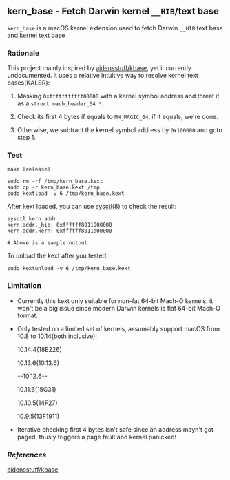 ## kern_base - Fetch Darwin kernel `__HIB`/text base

`kern_base` is a macOS kernel extension used to fetch Darwin `__HIB` text base and kernel text base

### Rationale

This project mainly inspired by [aidensstuff/kbase](https://github.com/aidensstuff/kbase), yet it currently undocumented. it uses a relative intuitive way to resolve kernel text bases(KALSR):

1. Masking `0xfffffffffff00000` with a kernel symbol address and threat it as a `struct mach_header_64 *`.

2. Check its first 4 bytes if equals to `MH_MAGIC_64`, if it equals, we're done.

3. Otherwise, we subtract the kernel symbol address by `0x100000` and goto step 1.

### Test

```shell
make [release]

sudo rm -rf /tmp/kern_base.kext
sudo cp -r kern_base.kext /tmp
sudo kextload -v 6 /tmp/kern_base.kext
```

After kext loaded, you can use [sysctl(8)](x-man-page://8/sysctl) to check the result:

```shell
sysctl kern.addr
kern.addr._hib: 0xffffff8011900000
kern.addr.kern: 0xffffff8011a00000

# Above is a sample output
```

To unload the kext after you tested:

```shell
sudo kextunload -v 6 /tmp/kern_base.kext
```

### Limitation

* Currently this kext only suitable for non-fat 64-bit Mach-O kernels, it won't be a big issue since modern Darwin kernels is flat 64-bit Mach-O format.

* Only tested on a limited set of kernels, assumably support macOS from 10.8 to 10.14(both inclusive):

	10.14.4(18E226)

	10.13.6(10.13.6)

	--10.12.6--

	10.11.6(15G31)

	10.10.5(14F27)

	10.9.5(13F1911)

* Iterative checking first 4 bytes isn't safe since an address mayn't got paged, thusly triggers a page fault and kernel panicked!

### *References*

[aidensstuff/kbase](https://github.com/aidensstuff/kbase)
